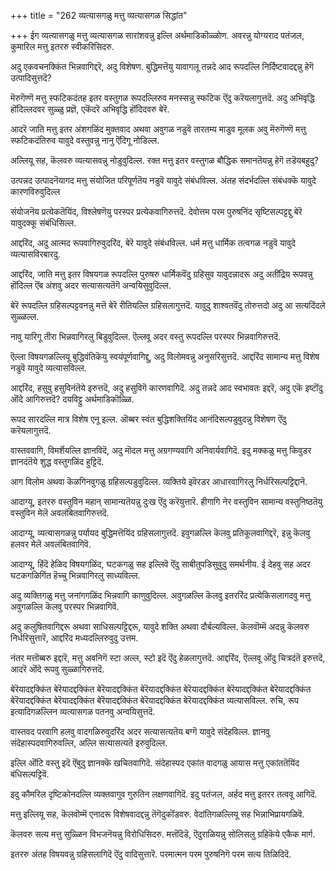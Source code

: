 +++
title = "262 व्यत्यासगळु मत्तु व्यत्यासगळ सिद्धांत"

+++
ईग व्यत्यासगळु मत्तु व्यत्यासगळ सारांशवन्नु इल्लि अर्थमाडिकॊळ्ळोण. अवरन्नु योग्यराद पतंजल, कुमारिल मत्तु इतररु स्वीकरिसिदरु.

अदु एकवचनक्किंत भिन्नवागिद्दरॆ, अदु विशेषण. बुद्धिमत्तॆयु यावागलू तन्नदे आद रूपदल्लि निर्दिष्टवादद्दन्नु हेगॆ उत्पादिसुत्तदॆ?

मॆरुगॆण्णॆ मत्तु स्फटिकदंतह इतर वस्तुगळ रूपदल्लिरुव मनस्सन्नु स्फटिक ऎंदु करॆयलागुत्तदॆ. अदु अभिवृद्धि हॊंदिल्लदवर सुळ्ळु प्रज्ञॆ, एकॆंदरॆ अभिवृद्धि हॊंदिदवरु बेरॆ.

आदरॆ जाति मत्तु इतर अंशगळिंद मुक्तवाद अथवा अवुगळ नडुवॆ तारतम्य माडुव मूलक अवु मॆरुगॆण्णॆ मत्तु स्फटिकदंतिरुव यावुदे वस्तुवन्नु नानु ऎंदिगू नोडिल्ल.

अल्लियू सह, कॆलवरु व्यत्यासवन्नु नोडुवुदिल्ल. रक्त मत्तु इतर वस्तुगळ बौद्धिक समानतॆयन्नु हेगॆ तडॆयबहुदु?

उत्पन्नद उत्पादनॆयागद मत्तु संयोजित परिपूर्णतॆय नडुवॆ यावुदे संबंधविल्ल. अंतह संदर्भदल्लि संबंधक्कॆ यावुदे कारणविरुवुदिल्ल

संयोजनॆय प्रत्येकतॆयिंद, विश्लेषणॆयु परस्पर प्रत्येकवागिरुत्तदॆ. देवोत्तम परम पुरुषनिंद सृष्टिसल्पट्टद्दु बेरॆ यावुदक्कू संबंधिसिल्ल.

आद्दरिंद, अदु आत्मद रूपवागिरुवुदरिंद, बेरॆ यावुदे संबंधविल्ल. धर्म मत्तु धार्मिक तत्वगळ नडुवॆ यावुदे व्यत्यासविरबारदु.

आद्दरिंद, जाति मत्तु इतर विषयगळ रूपदल्लि पुरुषरु धार्मिकवॆंदु ग्रहिसुव यावुदन्नादरू अदु अतींद्रिय रूपवन्नु हॊंदिल्ल ऎंब अंशवु अदर सत्यासत्यतॆगॆ अन्वयिसुवुदिल्ल.

बेरॆ रूपदल्लि ग्रहिसल्पट्टवनन्नु मत्तॆ बेरॆ रीतियल्लि ग्रहिसलागुत्तदॆ. यावुदु शाश्वतवॆंदु तोरुत्तदो अदु आ सत्यदिंदले सुळ्ळल्ल.

नावु यारिगू तीरा भिन्नवागिरलु बिडुवुदिल्ल. ऎल्लवू अदर वस्तु रूपदल्लि परस्पर भिन्नवागिरुत्तदॆ.

ऎल्ला विषयगळल्लियू बुद्धिवंतिकॆयु स्वयंपूर्णवागिद्दु, अदु विलोमवन्नु अनुसरिसुत्तदॆ. आद्दरिंद सामान्य मत्तु विशेष नडुवॆ यावुदे व्यत्यासविल्ल.

आद्दरिंद, हसुवु हसुविनंतॆये इरुत्तदॆ, अदु हसुविगॆ कारणवागिदॆ. अदु तन्नदे आद स्वभावतः इद्दरॆ, अदु एकॆ इष्टॊंदु ऒंदे आगिरुत्तदॆ? दयविट्टु अर्थमाडिकॊळ्ळि.

रूपद सारदल्लि मात्र विशेष एनू इल्ल. ऒब्बर स्वंत बुद्धिशक्तियिंद आनंदिसल्पडुवुदन्नु विशेषण ऎंदु करॆयलागुत्तदॆ.

वास्तववागि, विमर्शॆयल्लि ज्ञानविदॆ, अदु मॊदल मत्तु अग्रगण्यवागि अनिवार्यवागिदॆ. इदु मक्कळु मत्तु किवुडर ज्ञानदंतॆये शुद्ध वस्तुगळिंद हुट्टिदॆ.

आग विलोम अथवा कॆळगिनवुगळु ग्रहिसल्पडुवुदिल्ल. व्यक्तिये इवॆरडर आधारवागिरलु निर्धरिसल्पट्टिद्दानॆ.

आदाग्यू, इतररु वस्तुविन महान् सामान्यतॆयन्नु दुःख ऎंदु करॆयुत्तारॆ. हीगागि नेर वस्तुविन सामान्य वस्तुनिष्ठतॆयु वस्तुविन मेलॆ अवलंबितवागिरुत्तदॆ.

आदाग्यू, व्यत्यासगळन्नु पर्यायद बुद्धिमत्तॆयिंद ग्रहिसलागुत्तदॆ. इवुगळल्लि कॆलवु प्रतिकूलवागिद्दरॆ, इन्नु कॆलवु हलवर मेलॆ अवलंबितवागिवॆ.

आदाग्यू, हिंदॆ हेळिद विषयगळिंद, घटकगळु सह इल्लिवॆ ऎंदु साबीतुपडिसुवुदु समर्थनीय. ई देहवु सह अदर घटकगळिगिंत हॆच्चु भिन्नवागिरलु साध्यविल्ल.

अदु व्यक्तिगळु मत्तु जनांगगळिंद भिन्नवागि काणुवुदिल्ल. अवुगळल्लि कॆलवु इतररिंद प्रत्येकिसलागदवु मत्तु अवुगळल्लि कॆलवु परस्पर भिन्नवागिवॆ.

अदु कलुषितवागिद्दरू अथवा साधिसल्पट्टिद्दरू, यावुदे शक्ति अथवा दौर्बल्यविल्ल. कॆलवॊम्मॆ अदन्नु कॆलवरु निर्धरिसुत्तारॆ, आद्दरिंद मध्यदल्लिरुवुदु उत्तम.

नंतर मत्तॊब्बरु इद्दारॆ, मत्तु अवनिगॆ स्टा अल्ल, स्टो इदॆ ऎंदु हेळलागुत्तदॆ. आद्दरिंद, ऎल्लवू ऒंदु चित्रदंतॆ इरुत्तदॆ, आदरॆ ऒंदे रूपवु सुळ्ळागिरुत्तदॆ.

बेरॆयादद्दक्किंत बेरॆयादद्दक्किंत बेरॆयादद्दक्किंत बेरॆयादद्दक्किंत बेरॆयादद्दक्किंत बेरॆयादद्दक्किंत बेरॆयादद्दक्किंत बेरॆयादद्दक्किंत बेरॆयादद्दक्किंत बेरॆयादद्दक्किंत बेरॆयादद्दक्किंत बेरॆयादद्दक्किंत व्यत्यासविल्ल. रुचि, रूप इत्यादिगळल्लिन व्यत्यासगळ पतनवु अन्वयिसुत्तदॆ.

वास्तवद परवागि हलवु वादगळिरुवुदरिंद अदर सत्यासत्यतॆय बग्गॆ यावुदे संदेहविल्ल. ज्ञानवु संदेहास्पदवागिरुवल्लि, अल्लि सत्यासत्यतॆ इरुवुदिल्ल.

इल्लि ऒंटि वस्तु इदॆ ऎंबुदु ज्ञानक्कॆ खचितवागिदॆ. संदेहास्पद एकांत वादगळु आयास मत्तु एकांततॆयिंद बंधिसल्पट्टिवॆ.

इदु कौमरिल दृष्टिकोनदल्लि व्यक्तवागुव गुरुतिन लक्षणवागिदॆ. इदु पतंजल, अर्हद मत्तु इतरर तत्ववू आगिदॆ.

मत्तु इल्लियू सह, कॆलवॊम्मॆ एनादरू विशेषवादद्दन्नु तॆगॆदुकॊंडवरु. वेदांतिगळल्लियू सह भिन्नाभिप्रायगळिवॆ.

कॆलवरु सत्य मत्तु सुळ्ळिन विभजनॆयन्नु विरोधिसिदरु. मत्तॊंदॆडॆ, ऎदुराळियन्नु सोलिसलु ग्रहिकॆये एकैक मार्ग.

इतररु अंतह विषयवन्नु ग्रहिसलागिदॆ ऎंदु वादिसुत्तारॆ. परमात्मन परम पुरुषनिगॆ परम सत्य तिळिदिदॆ.

